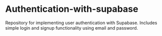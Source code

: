 # Authentication-with-supabase
Repository for implementing user authentication with Supabase. Includes simple login and signup functionality using email and password.
